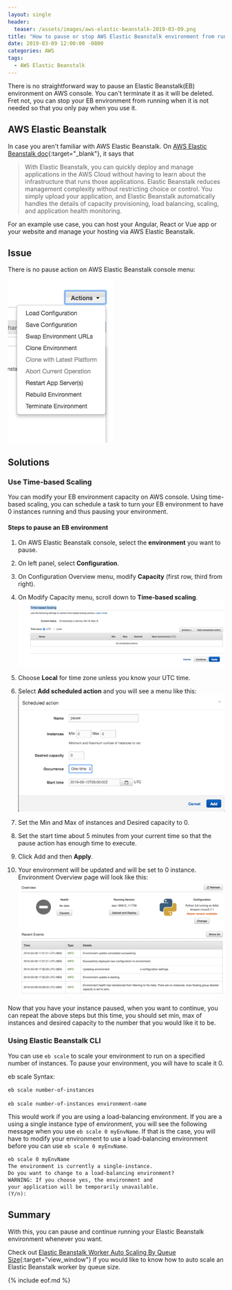 ```yaml
---
layout: single
header:
  teaser: /assets/images/aws-elastic-beanstalk-2019-03-09.png
title: "How to pause or stop AWS Elastic Beanstalk environment from running?"
date: 2019-03-09 12:00:00 -0800
categories: AWS
tags:
  - AWS Elastic Beanstalk
---
```

There is no straightforward way to pause an Elastic Beanstalk(EB) environment on AWS console. You can't terminate it as it will be deleted.   
Fret not, you can stop your EB environment from running when it is not needed so that you only pay when you use it.

## AWS Elastic Beanstalk
In case you aren't familiar with AWS Elastic Beanstalk. On [AWS Elastic Beanstalk doc](https://docs.aws.amazon.com/elasticbeanstalk/latest/dg/Welcome.html){:target="_blank"}, it says that 

> With Elastic Beanstalk, you can quickly deploy and manage applications in the AWS Cloud without having to learn about the infrastructure that runs those applications. Elastic Beanstalk reduces management complexity without restricting choice or control. You simply upload your application, and Elastic Beanstalk automatically handles the details of capacity provisioning, load balancing, scaling, and application health monitoring.

For an example use case, you can host your Angular, React or Vue app or your website and manage your hosting via AWS Elastic Beanstalk.

## Issue
There is no pause action on AWS Elastic Beanstalk console menu:

![AWS Elastic Beanstalk Console Action Menu](/assets/images/aws-elastic-beanstalk-console-actions-menu-2019-03-09.png)

## Solutions
### Use Time-based Scaling
You can modify your EB environment capacity on AWS console. Using time-based scaling, you can schedule a task to turn your EB environment to have 0 instances running and thus pausing your environment.

#### Steps to pause an EB environment
1. On AWS Elastic Beanstalk console, select the **environment** you want to pause.
2. On left panel, select **Configuration**.
3. On Configuration Overview menu, modify **Capacity** (first row, third from right).
4. On Modify Capacity menu, scroll down to **Time-based scaling**.
![AWS Elastic Beanstalk Time-based Scaling](/assets/images/aws-elastic-beanstalk-console-time-based-scaling-2019-03-09.png)

5. Choose **Local** for time zone unless you know your UTC time. 
6. Select **Add scheduled action** and you will see a menu like this:   
![AWS Elastic Beanstalk Scheduled Action](/assets/images/aws-elastic-beanstalk-console-scheduled-action-2019-03-09.png)

7. Set the Min and Max of instances and Desired capacity to 0.  
8. Set the start time about 5 minutes from your current time so that the pause action has enough time to execute. 
9. Click Add and then **Apply**.
10. Your environment will be updated and will be set to 0 instance.  
Environment Overview page will look like this:
![AWS Elastic Beanstalk Environment Paused State](/assets/images/aws-elastic-beanstalk-environment-paused-instance-zero-2019-03-09.png)

Now that you have your instance paused, when you want to continue, you can repeat the above steps but this time, you should set min, max of instances and desired capacity to the number that you would like it to be.
### Using Elastic Beanstalk CLI
You can use `eb scale` to scale your environment to run on a specified number of instances. To pause your environment, you will have to scale it 0. 

eb scale Syntax:
```
eb scale number-of-instances

eb scale number-of-instances environment-name
```

This would work if you are using a load-balancing environment. If you are a using a single instance type of environment, you will see the following message when you use `eb scale 0 myEnvName`. If that is the case, you will have to modify your environment to use a load-balancing environment before you can use `eb scale 0 myEnvName`.

```
eb scale 0 myEnvName
The environment is currently a single-instance. 
Do you want to change to a load-balancing environment?
WARNING: If you choose yes, the environment and 
your application will be temporarily unavailable.
(Y/n): 
```

## Summary
With this, you can pause and continue running your Elastic Beanstalk environment whenever you want.

Check out [Elastic Beanstalk Worker Auto Scaling By Queue Size](https://jun711.github.io/aws/aws-elastic-beanstalk-worker-auto-scale-by-queue-size/){:target="view_window"} if you would like to know how to auto scale an Elastic Beanstalk worker by queue size.  

{% include eof.md %}


